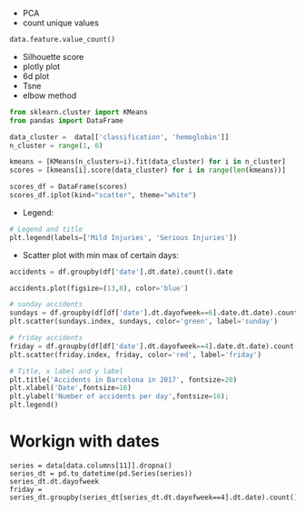 * PCA
* count unique values
``` python
data.feature.value_count()
```
* Silhouette score
* plotly plot
* 6d plot
* Tsne
* elbow method
``` python
from sklearn.cluster import KMeans
from pandas import DataFrame

data_cluster =  data[['classification', 'hemoglobin']]
n_cluster = range(1, 6)

kmeans = [KMeans(n_clusters=i).fit(data_cluster) for i in n_cluster]
scores = [kmeans[i].score(data_cluster) for i in range(len(kmeans))]

scores_df = DataFrame(scores)
scores_df.iplot(kind="scatter", theme="white")
```
* Legend: 
``` python
# Legend and title
plt.legend(labels=['Mild Injuries', 'Serious Injuries'])
```
* Scatter plot with min max of certain days: 
``` python
accidents = df.groupby(df['date'].dt.date).count().date

accidents.plot(figsize=(13,8), color='blue')

# sunday accidents
sundays = df.groupby(df[df['date'].dt.dayofweek==6].date.dt.date).count().date
plt.scatter(sundays.index, sundays, color='green', label='sunday')

# friday accidents
friday = df.groupby(df[df['date'].dt.dayofweek==4].date.dt.date).count().date
plt.scatter(friday.index, friday, color='red', label='friday')

# Title, x label and y label
plt.title('Accidents in Barcelona in 2017', fontsize=20)
plt.xlabel('Date',fontsize=16)
plt.ylabel('Number of accidents per day',fontsize=16);
plt.legend()
```
# Workign with dates
```
series = data[data.columns[11]].dropna()
series_dt = pd.to_datetime(pd.Series(series))
series_dt.dt.dayofweek
friday = series_dt.groupby(series_dt[series_dt.dt.dayofweek==4].dt.date).count()
```